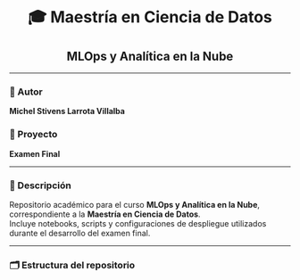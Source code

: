 <h1 align="center">🎓 Maestría en Ciencia de Datos</h1>
<h2 align="center">MLOps y Analítica en la Nube</h2>

---

### 👤 Autor
**Michel Stivens Larrota Villalba**

### 📘 Proyecto
**Examen Final**

---

### 🧠 Descripción
Repositorio académico para el curso **MLOps y Analítica en la Nube**, correspondiente a la **Maestría en Ciencia de Datos**.  
Incluye notebooks, scripts y configuraciones de despliegue utilizados durante el desarrollo del examen final.

---

### 🗂️ Estructura del repositorio
